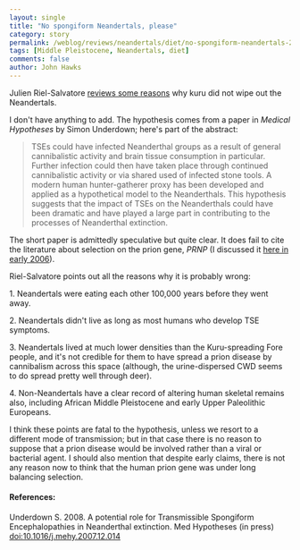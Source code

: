 ```yaml
---
layout: single 
title: "No spongiform Neandertals, please" 
category: story
permalink: /weblog/reviews/neandertals/diet/no-spongiform-neandertals-2008.html
tags: [Middle Pleistocene, Neandertals, diet] 
comments: false 
author: John Hawks 
---
```



<p>
Julien Riel-Salvatore <a href="http://averyremoteperiodindeed.blogspot.com/2008/03/mad-neanderthal-disease.html">reviews some reasons</a> why kuru did not wipe out the Neandertals. 
</p>

<p>
I don't have anything to add. The hypothesis comes from a paper in <i>Medical Hypotheses</i> by Simon Underdown; here's part of the abstract: 
</p>

<blockquote>TSEs could have infected Neanderthal groups as a result of general cannibalistic activity and brain tissue consumption in particular. Further infection could then have taken place through continued cannibalistic activity or via shared used of infected stone tools. A modern human hunter-gatherer proxy has been developed and applied as a hypothetical model to the Neanderthals. This hypothesis suggests that the impact of TSEs on the Neanderthals could have been dramatic and have played a large part in contributing to the processes of Neanderthal extinction.</blockquote>

<p>
The short paper is admittedly speculative but quite clear. It does fail to cite the literature about selection on the prion gene, <i>PRNP</i> (I discussed it <a href="http://johnhawks.net/weblog/reviews/genetics/brain/prion_ascertainment_soldevilla_2006.html">here in early 2006</a>). 
</p>

<p>
Riel-Salvatore points out all the reasons why it is probably wrong: 
</p>

<p>
1. Neandertals were eating each other 100,000 years before they went away. 
</p>

<p>
2. Neandertals didn't live as long as most humans who develop TSE symptoms.
</p>

<p>
3. Neandertals lived at much lower densities than the Kuru-spreading Fore people, and it's not credible for them to have spread a prion disease by cannibalism across this space (although, the urine-dispersed CWD seems to do spread pretty well through deer). 
</p>

<p>
4. Non-Neandertals have a clear record of altering human skeletal remains also, including African Middle Pleistocene and early Upper Paleolithic Europeans. 
</p>

<p>
I think these points are fatal to the hypothesis, unless we resort to a different mode of transmission; but in that case there is no reason to suppose that a prion disease would be involved rather than a viral or bacterial agent. I should also mention that despite early claims, there is not any reason now to think that the human prion gene was under long balancing selection. 
</p>

<h4>References:</h4>

<p class="cite">Underdown S. 2008. A potential role for Transmissible Spongiform Encephalopathies in Neanderthal extinction. Med Hypotheses (in press) <a href="http://dx.doi.org/10.1016/j.mehy.2007.12.014">doi:10.1016/j.mehy.2007.12.014</a>

